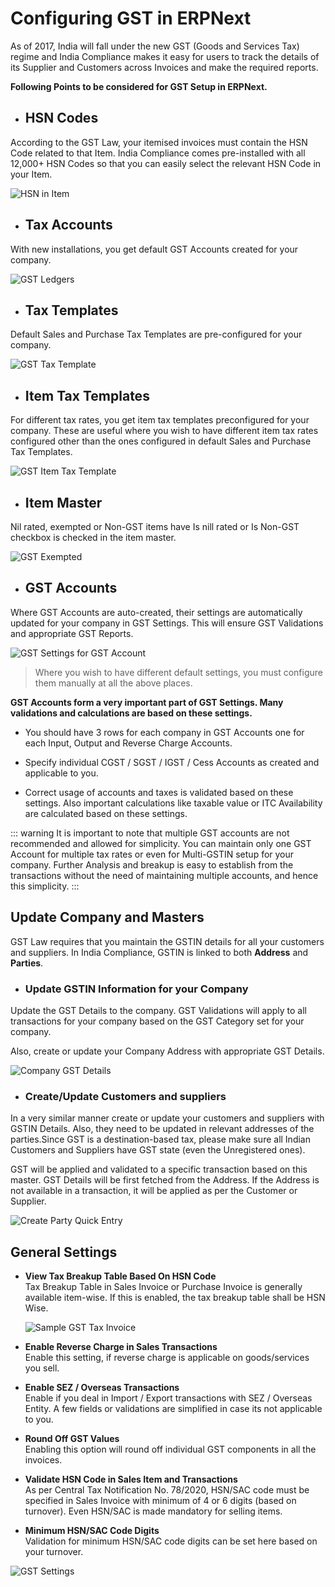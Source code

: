 # Configuring GST in ERPNext

As of 2017, India will fall under the new GST (Goods and Services Tax) regime and India Compliance makes it easy for users to track the details of its Supplier and Customers across Invoices and make the required reports.

**Following Points to be considered for GST Setup in ERPNext.**

- ## HSN Codes

According to the GST Law, your itemised invoices must contain the HSN Code related to that Item. India Compliance comes pre-installed with all 12,000+ HSN Codes so that you can easily select the relevant HSN Code in your Item.

![HSN in Item](./assets/hsn-item.gif)

- ## Tax Accounts

With new installations, you get default GST Accounts created for your company.

![GST Ledgers](./assets/gst-ledger.png)

- ## Tax Templates

Default Sales and Purchase Tax Templates are pre-configured for your company.

![GST Tax Template](./assets/gst-tax-template.png)

- ## Item Tax Templates

For different tax rates, you get item tax templates preconfigured for your company. These are useful where you wish to have different item tax rates configured other than the ones configured in default Sales and Purchase Tax Templates.

![GST Item Tax Template](./assets/gst_item_tax_template.png)

- ## Item Master
Nil rated, exempted or Non-GST items have Is nill rated or Is Non-GST checkbox is checked in the item master.

![GST Exempted](./assets/gst-item.png)

- ## GST Accounts

Where GST Accounts are auto-created, their settings are automatically updated for your company in GST Settings. This will ensure GST Validations and appropriate GST Reports.

![GST Settings for GST Account](./assets/gst_settings_accounts.png)

> Where you wish to have different default settings, you must configure them manually at all the above places. 

**GST Accounts form a very important part of GST Settings. Many validations and calculations are based on these settings.**

- You should have 3 rows for each company in GST Accounts one for each Input, Output and Reverse Charge Accounts.

- Specify individual CGST / SGST / IGST / Cess Accounts as created and applicable to you.

- Correct usage of accounts and taxes is validated based on these settings. Also important calculations like taxable value or ITC Availability are calculated based on these settings.

::: warning
 It is important to note that multiple GST accounts are not recommended and allowed for simplicity. You can maintain only one GST Account for multiple tax rates or even for Multi-GSTIN setup for your company. Further Analysis and breakup is easy to establish from the transactions without the need of maintaining multiple accounts, and hence this simplicity.
 :::

## Update Company and Masters

GST Law requires that you maintain the GSTIN details for all your customers and suppliers. In India Compliance, GSTIN is linked to both **Address** and **Parties**.

- ### Update GSTIN Information for your Company

Update the GST Details to the company. GST Validations will apply to all transactions for your company based on the GST Category set for your company.

Also, create or update your Company Address with appropriate GST Details.

![Company GST Details](./assets/company_gst_details.gif)

- ### Create/Update Customers and suppliers


In a very similar manner create or update your customers and suppliers with GSTIN Details. Also, they need to be updated in relevant addresses of the parties.Since GST is a destination-based tax, please make sure all Indian Customers and Suppliers have GST state (even the Unregistered ones).

GST will be applied and validated to a specific transaction based on this master. GST Details will be first fetched from the Address. If the Address is not available in a transaction, it will be applied as per the Customer or Supplier.

![Create Party Quick Entry](./assets/create_party_quick_entry.gif) 



## General Settings

- **View Tax Breakup Table Based On HSN Code**  
     Tax Breakup Table in Sales Invoice or Purchase Invoice is generally available item-wise. If this is enabled, the tax breakup table shall be HSN Wise.

    ![Sample GST Tax Invoice](./assets/sample-gst-tax-invoice.png)

- **Enable Reverse Charge in Sales Transactions**   
    Enable this setting, if reverse charge is applicable on goods/services you sell.

- **Enable SEZ / Overseas Transactions**   
    Enable if you deal in Import / Export transactions with SEZ / Overseas Entity. A few fields or validations are simplified in case its not applicable to you.

- **Round Off GST Values**  
    Enabling this option will round off individual GST components in all the invoices.

- **Validate HSN Code in Sales Item and Transactions**  
    As per Central Tax Notification No. 78/2020, HSN/SAC code must be specified in Sales Invoice with minimum of 4 or 6 digits (based on turnover). Even HSN/SAC is made mandatory for selling items.

- **Minimum HSN/SAC Code Digits**     
    Validation for minimum HSN/SAC code digits can be set here based on your turnover.

![GST Settings](./assets/gst_settings.png)
